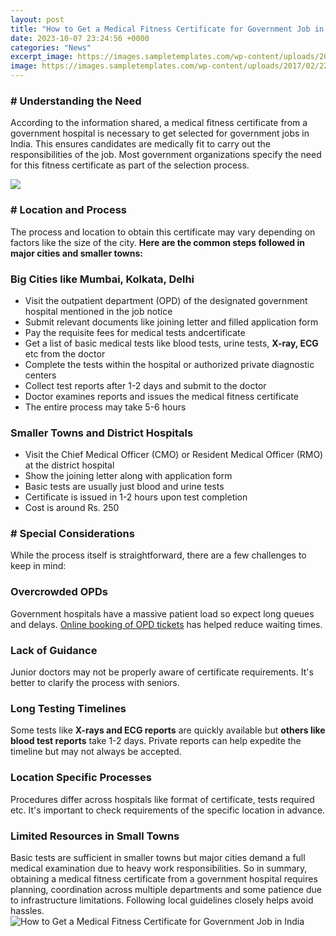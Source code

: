```yaml
---
layout: post
title: "How to Get a Medical Fitness Certificate for Government Job in India"
date: 2023-10-07 23:24:56 +0000
categories: "News"
excerpt_image: https://images.sampletemplates.com/wp-content/uploads/2017/02/22212723/Medical-Fitness-Certificate-Format-for-New-Employee.jpg
image: https://images.sampletemplates.com/wp-content/uploads/2017/02/22212723/Medical-Fitness-Certificate-Format-for-New-Employee.jpg
---
```


### # Understanding the Need
According to the information shared, a medical fitness certificate from a government hospital is necessary to get selected for government jobs in India. This ensures candidates are medically fit to carry out the responsibilities of the job. Most government organizations specify the need for this fitness certificate as part of the selection process.

![](https://www.getpdfform.com/wp-content/uploads/2021/08/Medical-Fitness-Certificate-PDF-1448x2048.jpg)
### # Location and Process
The process and location to obtain this certificate may vary depending on factors like the size of the city. **Here are the common steps followed in major cities and smaller towns:**
### Big Cities like Mumbai, Kolkata, Delhi
- Visit the outpatient department (OPD) of the designated government hospital mentioned in the job notice 
- Submit relevant documents like joining letter and filled application form
- Pay the requisite fees for medical tests andcertificate
- Get a list of basic medical tests like blood tests, urine tests, **X-ray, ECG** etc from the doctor
- Complete the tests within the hospital or authorized private diagnostic centers 
- Collect test reports after 1-2 days and submit to the doctor
- Doctor examines reports and issues the medical fitness certificate
- The entire process may take 5-6 hours
### Smaller Towns and District Hospitals  
- Visit the Chief Medical Officer (CMO) or Resident Medical Officer (RMO) at the district hospital
- Show the joining letter along with application form
- Basic tests are usually just blood and urine tests
- Certificate is issued in 1-2 hours upon test completion
- Cost is around Rs. 250
### # Special Considerations
While the process itself is straightforward, there are a few challenges to keep in mind:
### Overcrowded OPDs 
Government hospitals have a massive patient load so expect long queues and delays. [Online booking of OPD tickets](https://travelokla.github.io/2023-12-30-vivre-xe0-bamako-la-capitale-du-mali/) has helped reduce waiting times.
### Lack of Guidance
Junior doctors may not be properly aware of certificate requirements. It's better to clarify the process with seniors. 
### Long Testing Timelines
Some tests like **X-rays and ECG reports** are quickly available but **others like blood test reports** take 1-2 days. Private reports can help expedite the timeline but may not always be accepted.  
### Location Specific Processes
Procedures differ across hospitals like format of certificate, tests required etc. It's important to check requirements of the specific location in advance.
### Limited Resources in Small Towns
Basic tests are sufficient in smaller towns but major cities demand a full medical examination due to heavy work responsibilities.
So in summary, obtaining a medical fitness certificate from a government hospital requires planning, coordination across multiple departments and some patience due to infrastructure limitations. Following local guidelines closely helps avoid hassles.
![How to Get a Medical Fitness Certificate for Government Job in India](https://images.sampletemplates.com/wp-content/uploads/2017/02/22212723/Medical-Fitness-Certificate-Format-for-New-Employee.jpg)